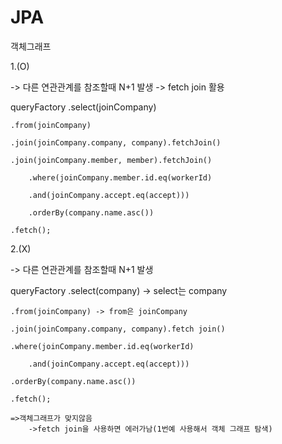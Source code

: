 # JPA



객체그래프

1.(O)

-> 다른 연관관계를 참조할때 N+1 발생
	-> fetch join 활용
	
queryFactory
	.select(joinCompany)
		
	.from(joinCompany)
		
	.join(joinCompany.company, company).fetchJoin()
		
	.join(joinCompany.member, member).fetchJoin()
	   
        .where(joinCompany.member.id.eq(workerId)
		
		.and(joinCompany.accept.eq(accept)))
			
        .orderBy(company.name.asc())
	
	.fetch();

2.(X)

-> 다른 연관관계를 참조할때 N+1 발생

queryFactory
	.select(company) -> select는 company
		
	.from(joinCompany) -> from은 joinCompany
		
	.join(joinCompany.company, company).fetch join()
		
	.where(joinCompany.member.id.eq(workerId)
		
		.and(joinCompany.accept.eq(accept)))
			
	.orderBy(company.name.asc())
		
	.fetch();

	=>객체그래프가 맞지않음
		->fetch join을 사용하면 에러가남(1번예 사용해서 객체 그래프 탐색)




